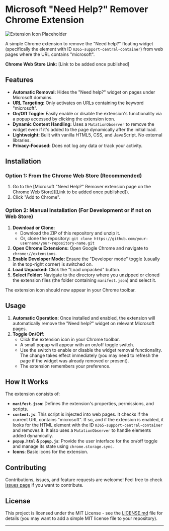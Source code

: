 # Microsoft "Need Help?" Remover Chrome Extension

![Extension Icon Placeholder](icons/icon128.png) <!-- Replace with a better screenshot/logo if you have one -->

A simple Chrome extension to remove the "Need help?" floating widget (specifically the element with ID `m365-support-central-container`) from web pages where the URL contains "microsoft".

**Chrome Web Store Link:** [Link to be added once published]

## Features

*   **Automatic Removal:** Hides the "Need help?" widget on pages under Microsoft domains.
*   **URL Targeting:** Only activates on URLs containing the keyword "microsoft".
*   **On/Off Toggle:** Easily enable or disable the extension's functionality via a popup accessed by clicking the extension icon.
*   **Dynamic Content Handling:** Uses a `MutationObserver` to remove the widget even if it's added to the page dynamically after the initial load.
*   **Lightweight:** Built with vanilla HTML5, CSS, and JavaScript. No external libraries.
*   **Privacy-Focused:** Does not log any data or track your activity.

## Installation

### Option 1: From the Chrome Web Store (Recommended)

1.  Go to the [Microsoft "Need Help?" Remover extension page on the Chrome Web Store]([Link to be added once published]).
2.  Click "Add to Chrome".

### Option 2: Manual Installation (For Development or if not on Web Store)

1.  **Download or Clone:**
    *   Download the ZIP of this repository and unzip it.
    *   Or, clone the repository: `git clone https://github.com/your-username/your-repository-name.git`
2.  **Open Chrome Extensions:** Open Google Chrome and navigate to `chrome://extensions`.
3.  **Enable Developer Mode:** Ensure the "Developer mode" toggle (usually in the top-right corner) is switched on.
4.  **Load Unpacked:** Click the "Load unpacked" button.
5.  **Select Folder:** Navigate to the directory where you unzipped or cloned the extension files (the folder containing `manifest.json`) and select it.

The extension icon should now appear in your Chrome toolbar.

## Usage

1.  **Automatic Operation:** Once installed and enabled, the extension will automatically remove the "Need help?" widget on relevant Microsoft pages.
2.  **Toggle On/Off:**
    *   Click the extension icon in your Chrome toolbar.
    *   A small popup will appear with an on/off toggle switch.
    *   Use the switch to enable or disable the widget removal functionality. The change takes effect immediately (you may need to refresh the page if the widget was already removed or present).
    *   The extension remembers your preference.

## How It Works

The extension consists of:

*   **`manifest.json`**: Defines the extension's properties, permissions, and scripts.
*   **`content.js`**: This script is injected into web pages. It checks if the current URL contains "microsoft". If so, and if the extension is enabled, it looks for the HTML element with the ID `m365-support-central-container` and removes it. It also uses a `MutationObserver` to handle elements added dynamically.
*   **`popup.html` & `popup.js`**: Provide the user interface for the on/off toggle and manage its state using `chrome.storage.sync`.
*   **Icons**: Basic icons for the extension.

## Contributing

Contributions, issues, and feature requests are welcome! Feel free to check [issues page](https://github.com/your-username/your-repository-name/issues) if you want to contribute.

## License

This project is licensed under the MIT License - see the [LICENSE.md](LICENSE.md) file for details (you may want to add a simple MIT license file to your repository).

---
